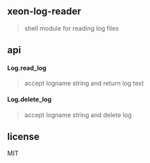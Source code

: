 ## xeon-log-reader
> shell module for reading log files

## api

#### Log.read_log
> accept logname string and return log text

#### Log.delete_log
> accept logname string and delete log

## license
MIT
